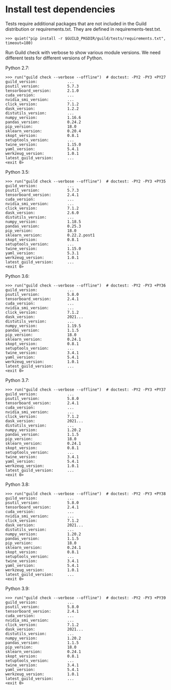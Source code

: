 # Install test dependencies

Tests require additional packages that are not included in the Guild
distribution or requirements.txt. They are defined in
requirements-test.txt.

    >>> quiet("pip install -r $GUILD_PKGDIR/guild/tests/requirements.txt", timeout=180)

Run Guild check with verbose to show various module versions. We need
different tests for different versions of Python.

Python 2.7:

    >>> run("guild check --verbose --offline")  # doctest: -PY2 -PY3 +PY27
    guild_version:             ...
    psutil_version:            5.7.3
    tensorboard_version:       2.1.0
    cuda_version:              ...
    nvidia_smi_version:        ...
    click_version:             7.1.2
    dask_version:              1.2.2
    distutils_version:         ...
    numpy_version:             1.16.6
    pandas_version:            0.24.2
    pip_version:               18.0
    sklearn_version:           0.20.4
    skopt_version:             0.8.1
    setuptools_version:        ...
    twine_version:             1.15.0
    yaml_version:              5.4.1
    werkzeug_version:          1.0.1
    latest_guild_version:      ...
    <exit 0>

Python 3.5:

    >>> run("guild check --verbose --offline")  # doctest: -PY2 -PY3 +PY35
    guild_version:             ...
    psutil_version:            5.7.3
    tensorboard_version:       2.4.1
    cuda_version:              ...
    nvidia_smi_version:        ...
    click_version:             7.1.2
    dask_version:              2.6.0
    distutils_version:         ...
    numpy_version:             1.18.5
    pandas_version:            0.25.3
    pip_version:               18.0
    sklearn_version:           0.22.2.post1
    skopt_version:             0.8.1
    setuptools_version:        ...
    twine_version:             1.15.0
    yaml_version:              5.3.1
    werkzeug_version:          1.0.1
    latest_guild_version:      ...
    <exit 0>

Python 3.6:

    >>> run("guild check --verbose --offline")  # doctest: -PY2 -PY3 +PY36
    guild_version:             ...
    psutil_version:            5.8.0
    tensorboard_version:       2.4.1
    cuda_version:              ...
    nvidia_smi_version:        ...
    click_version:             7.1.2
    dask_version:              2021...
    distutils_version:         ...
    numpy_version:             1.19.5
    pandas_version:            1.1.5
    pip_version:               18.0
    sklearn_version:           0.24.1
    skopt_version:             0.8.1
    setuptools_version:        ...
    twine_version:             3.4.1
    yaml_version:              5.4.1
    werkzeug_version:          1.0.1
    latest_guild_version:      ...
    <exit 0>

Python 3.7:

    >>> run("guild check --verbose --offline")  # doctest: -PY2 -PY3 +PY37
    guild_version:             ...
    psutil_version:            5.8.0
    tensorboard_version:       2.4.1
    cuda_version:              ...
    nvidia_smi_version:        ...
    click_version:             7.1.2
    dask_version:              2021...
    distutils_version:         ...
    numpy_version:             1.20.2
    pandas_version:            1.1.5
    pip_version:               18.0
    sklearn_version:           0.24.1
    skopt_version:             0.8.1
    setuptools_version:        ...
    twine_version:             3.4.1
    yaml_version:              5.4.1
    werkzeug_version:          1.0.1
    latest_guild_version:      ...
    <exit 0>

Python 3.8:

    >>> run("guild check --verbose --offline")  # doctest: -PY2 -PY3 +PY38
    guild_version:             ...
    psutil_version:            5.8.0
    tensorboard_version:       2.4.1
    cuda_version:              ...
    nvidia_smi_version:        ...
    click_version:             7.1.2
    dask_version:              2021...
    distutils_version:         ...
    numpy_version:             1.20.2
    pandas_version:            1.1.5
    pip_version:               18.0
    sklearn_version:           0.24.1
    skopt_version:             0.8.1
    setuptools_version:        ...
    twine_version:             3.4.1
    yaml_version:              5.4.1
    werkzeug_version:          1.0.1
    latest_guild_version:      ...
    <exit 0>

Python 3.9:

    >>> run("guild check --verbose --offline")  # doctest: -PY2 -PY3 +PY39
    guild_version:             ...
    psutil_version:            5.8.0
    tensorboard_version:       2.4.1
    cuda_version:              ...
    nvidia_smi_version:        ...
    click_version:             7.1.2
    dask_version:              2021...
    distutils_version:         ...
    numpy_version:             1.20.2
    pandas_version:            1.1.5
    pip_version:               18.0
    sklearn_version:           0.24.1
    skopt_version:             0.8.1
    setuptools_version:        ...
    twine_version:             3.4.1
    yaml_version:              5.4.1
    werkzeug_version:          1.0.1
    latest_guild_version:      ...
    <exit 0>
